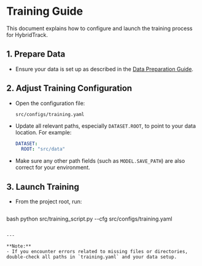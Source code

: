 # Training Guide

This document explains how to configure and launch the training process for HybridTrack.

## 1. Prepare Data

- Ensure your data is set up as described in the [Data Preparation Guide](create_data.md).

## 2. Adjust Training Configuration

- Open the configuration file:
  ```
  src/configs/training.yaml
  ```
- Update all relevant paths, especially `DATASET.ROOT`, to point to your data location. For example:
  ```yaml
  DATASET:
    ROOT: "src/data"
  ```
- Make sure any other path fields (such as `MODEL.SAVE_PATH`) are also correct for your environment.

## 3. Launch Training

- From the project root, run:
  ```
bash python src/training_script.py --cfg src/configs/training.yaml
  ```

---

**Note:**
- If you encounter errors related to missing files or directories, double-check all paths in `training.yaml` and your data setup.
